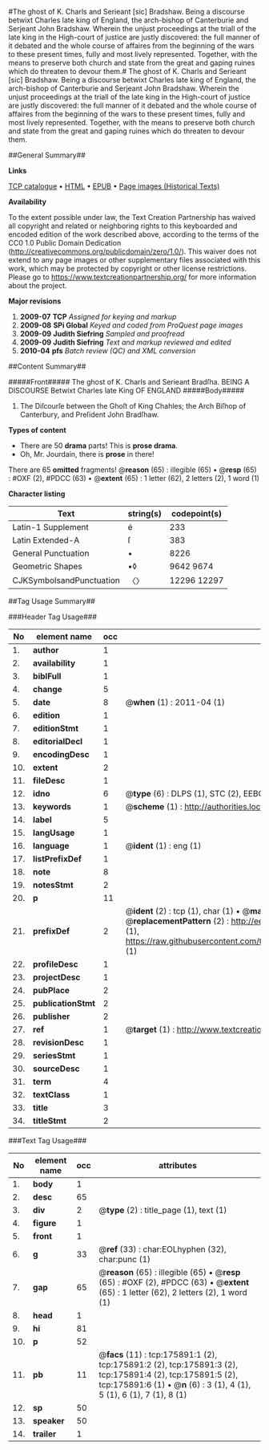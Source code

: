 #The ghost of K. Charls and Serieant [sic] Bradshaw. Being a discourse betwixt Charles late king of England, the arch-bishop of Canterburie and Serjeant John Bradshaw. Wherein the unjust proceedings at the triall of the late king in the High-court of justice are justly discovered: the full manner of it debated and the whole course of affaires from the beginning of the wars to these present times, fully and most lively represented. Together, with the means to preserve both church and state from the great and gaping ruines which do threaten to devour them.#
The ghost of K. Charls and Serieant [sic] Bradshaw. Being a discourse betwixt Charles late king of England, the arch-bishop of Canterburie and Serjeant John Bradshaw. Wherein the unjust proceedings at the triall of the late king in the High-court of justice are justly discovered: the full manner of it debated and the whole course of affaires from the beginning of the wars to these present times, fully and most lively represented. Together, with the means to preserve both church and state from the great and gaping ruines which do threaten to devour them.

##General Summary##

**Links**

[TCP catalogue](http://www.ota.ox.ac.uk/tcp/)  • 
[HTML](http://tei.it.ox.ac.uk/tcp/Texts-HTML/free/B03/B03580.html)  • 
[EPUB](http://tei.it.ox.ac.uk/tcp/Texts-EPUB/free/B03/B03580.epub) • 
[Page images (Historical Texts)](https://historicaltexts.jisc.ac.uk/eebo-52614682e)

**Availability**

To the extent possible under law, the Text Creation Partnership has waived all copyright and related or neighboring rights to this keyboarded and encoded edition of the work described above, according to the terms of the CC0 1.0 Public Domain Dedication (http://creativecommons.org/publicdomain/zero/1.0/). This waiver does not extend to any page images or other supplementary files associated with this work, which may be protected by copyright or other license restrictions. Please go to https://www.textcreationpartnership.org/ for more information about the project.

**Major revisions**

1. __2009-07__ __TCP__ *Assigned for keying and markup*
1. __2009-08__ __SPi Global__ *Keyed and coded from ProQuest page images*
1. __2009-09__ __Judith Siefring__ *Sampled and proofread*
1. __2009-09__ __Judith Siefring__ *Text and markup reviewed and edited*
1. __2010-04__ __pfs__ *Batch review (QC) and XML conversion*

##Content Summary##

#####Front#####
The ghost of K. Charls and Serieant Bradſha.
BEING A DISCOURSE Betwixt Charles late King OF ENGLAND 
#####Body#####

1. The Diſcourſe between the Ghoſt of King
Chahles; the Arch Biſhop of Canterbury, and Preſident
John Bradſhaw.

**Types of content**

  * There are 50 **drama** parts! This is **prose drama**.
  * Oh, Mr. Jourdain, there is **prose** in there!

There are 65 **omitted** fragments! 
 @__reason__ (65) : illegible (65)  •  @__resp__ (65) : #OXF (2), #PDCC (63)  •  @__extent__ (65) : 1 letter (62), 2 letters (2), 1 word (1)

**Character listing**


|Text|string(s)|codepoint(s)|
|---|---|---|
|Latin-1 Supplement|é|233|
|Latin Extended-A|ſ|383|
|General Punctuation|•|8226|
|Geometric Shapes|▪◊|9642 9674|
|CJKSymbolsandPunctuation|〈〉|12296 12297|

##Tag Usage Summary##

###Header Tag Usage###

|No|element name|occ|attributes|
|---|---|---|---|
|1.|__author__|1||
|2.|__availability__|1||
|3.|__biblFull__|1||
|4.|__change__|5||
|5.|__date__|8| @__when__ (1) : 2011-04 (1)|
|6.|__edition__|1||
|7.|__editionStmt__|1||
|8.|__editorialDecl__|1||
|9.|__encodingDesc__|1||
|10.|__extent__|2||
|11.|__fileDesc__|1||
|12.|__idno__|6| @__type__ (6) : DLPS (1), STC (2), EEBO-CITATION (1), OCLC (1), VID (1)|
|13.|__keywords__|1| @__scheme__ (1) : http://authorities.loc.gov/ (1)|
|14.|__label__|5||
|15.|__langUsage__|1||
|16.|__language__|1| @__ident__ (1) : eng (1)|
|17.|__listPrefixDef__|1||
|18.|__note__|8||
|19.|__notesStmt__|2||
|20.|__p__|11||
|21.|__prefixDef__|2| @__ident__ (2) : tcp (1), char (1)  •  @__matchPattern__ (2) : ([0-9\-]+):([0-9IVX]+) (1), (.+) (1)  •  @__replacementPattern__ (2) : http://eebo.chadwyck.com/downloadtiff?vid=$1&page=$2 (1), https://raw.githubusercontent.com/textcreationpartnership/Texts/master/tcpchars.xml#$1 (1)|
|22.|__profileDesc__|1||
|23.|__projectDesc__|1||
|24.|__pubPlace__|2||
|25.|__publicationStmt__|2||
|26.|__publisher__|2||
|27.|__ref__|1| @__target__ (1) : http://www.textcreationpartnership.org/docs/. (1)|
|28.|__revisionDesc__|1||
|29.|__seriesStmt__|1||
|30.|__sourceDesc__|1||
|31.|__term__|4||
|32.|__textClass__|1||
|33.|__title__|3||
|34.|__titleStmt__|2||


###Text Tag Usage###

|No|element name|occ|attributes|
|---|---|---|---|
|1.|__body__|1||
|2.|__desc__|65||
|3.|__div__|2| @__type__ (2) : title_page (1), text (1)|
|4.|__figure__|1||
|5.|__front__|1||
|6.|__g__|33| @__ref__ (33) : char:EOLhyphen (32), char:punc (1)|
|7.|__gap__|65| @__reason__ (65) : illegible (65)  •  @__resp__ (65) : #OXF (2), #PDCC (63)  •  @__extent__ (65) : 1 letter (62), 2 letters (2), 1 word (1)|
|8.|__head__|1||
|9.|__hi__|81||
|10.|__p__|52||
|11.|__pb__|11| @__facs__ (11) : tcp:175891:1 (2), tcp:175891:2 (2), tcp:175891:3 (2), tcp:175891:4 (2), tcp:175891:5 (2), tcp:175891:6 (1)  •  @__n__ (6) : 3 (1), 4 (1), 5 (1), 6 (1), 7 (1), 8 (1)|
|12.|__sp__|50||
|13.|__speaker__|50||
|14.|__trailer__|1||
